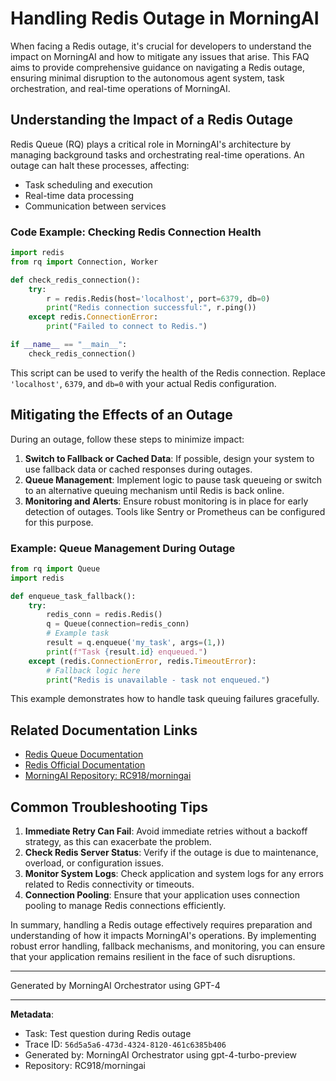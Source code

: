 # Handling Redis Outage in MorningAI

When facing a Redis outage, it's crucial for developers to understand the impact on MorningAI and how to mitigate any issues that arise. This FAQ aims to provide comprehensive guidance on navigating a Redis outage, ensuring minimal disruption to the autonomous agent system, task orchestration, and real-time operations of MorningAI.

## Understanding the Impact of a Redis Outage

Redis Queue (RQ) plays a critical role in MorningAI's architecture by managing background tasks and orchestrating real-time operations. An outage can halt these processes, affecting:
- Task scheduling and execution
- Real-time data processing
- Communication between services

### Code Example: Checking Redis Connection Health

```python
import redis
from rq import Connection, Worker

def check_redis_connection():
    try:
        r = redis.Redis(host='localhost', port=6379, db=0)
        print("Redis connection successful:", r.ping())
    except redis.ConnectionError:
        print("Failed to connect to Redis.")

if __name__ == "__main__":
    check_redis_connection()
```

This script can be used to verify the health of the Redis connection. Replace `'localhost'`, `6379`, and `db=0` with your actual Redis configuration.

## Mitigating the Effects of an Outage

During an outage, follow these steps to minimize impact:

1. **Switch to Fallback or Cached Data**: If possible, design your system to use fallback data or cached responses during outages.
2. **Queue Management**: Implement logic to pause task queueing or switch to an alternative queuing mechanism until Redis is back online.
3. **Monitoring and Alerts**: Ensure robust monitoring is in place for early detection of outages. Tools like Sentry or Prometheus can be configured for this purpose.

### Example: Queue Management During Outage

```python
from rq import Queue
import redis

def enqueue_task_fallback():
    try:
        redis_conn = redis.Redis()
        q = Queue(connection=redis_conn)
        # Example task
        result = q.enqueue('my_task', args=(1,))
        print(f"Task {result.id} enqueued.")
    except (redis.ConnectionError, redis.TimeoutError):
        # Fallback logic here
        print("Redis is unavailable - task not enqueued.")
```

This example demonstrates how to handle task queuing failures gracefully.

## Related Documentation Links

- [Redis Queue Documentation](https://python-rq.org/docs/)
- [Redis Official Documentation](https://redis.io/documentation)
- [MorningAI Repository: RC918/morningai](https://github.com/RC918/morningai)

## Common Troubleshooting Tips

1. **Immediate Retry Can Fail**: Avoid immediate retries without a backoff strategy, as this can exacerbate the problem.
2. **Check Redis Server Status**: Verify if the outage is due to maintenance, overload, or configuration issues.
3. **Monitor System Logs**: Check application and system logs for any errors related to Redis connectivity or timeouts.
4. **Connection Pooling**: Ensure that your application uses connection pooling to manage Redis connections efficiently.

In summary, handling a Redis outage effectively requires preparation and understanding of how it impacts MorningAI's operations. By implementing robust error handling, fallback mechanisms, and monitoring, you can ensure that your application remains resilient in the face of such disruptions.

---
Generated by MorningAI Orchestrator using GPT-4

---

**Metadata**:
- Task: Test question during Redis outage
- Trace ID: `56d5a5a6-473d-4324-8120-461c6385b406`
- Generated by: MorningAI Orchestrator using gpt-4-turbo-preview
- Repository: RC918/morningai
